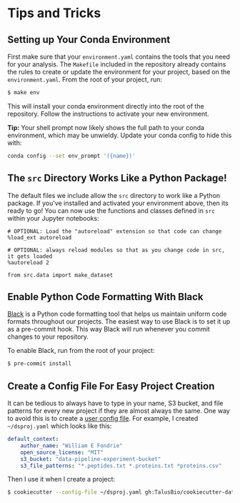 # Tips and Tricks

## Setting up Your Conda Environment

First make sure that your `environment.yaml` contains the tools that you need
for your analysis. The `Makefile` included in the repository already contains
the rules to create or update the environment for your project, based on the
`environment.yaml`. From the root of your project, run:

``` bash
$ make env
```

This will install your conda environment directly into the root of the
repository. Follow the instructions to activate your new environment.

**Tip:** Your shell prompt now likely shows the full path to your conda
environment, which may be unwieldy. Update your conda config to hide this with:

``` bash
conda config --set env_prompt '({name})'
```

## The `src` Directory Works Like a Python Package!

The default files we include allow the `src` directory to work like a Python
package. If you've installed and activated your environment above, then its
ready to go! You can now use the functions and classes defined in `src` within
your Jupyter notebooks:

```jupyter-notebook
# OPTIONAL: Load the "autoreload" extension so that code can change
%load_ext autoreload

# OPTIONAL: always reload modules so that as you change code in src, it gets loaded
%autoreload 2

from src.data import make_dataset
```

## Enable Python Code Formatting With Black

[Black](https://black.readthedocs.io/en/stable/) is a Python code formatting
tool that helps us maintain uniform code formats throughout our projects.
The easiest way to use Black is to set it up as a pre-commit hook. This way
Black will run whenever you commit changes to your repository.

To enable Black, run from the root of your project:

``` bash
$ pre-commit install
```

## Create a Config File For Easy Project Creation

It can be tedious to always have to type in your name, S3 bucket, and file
patterns for every new project if they are almost always the same. One way
to avoid this is to create a [user config file](https://cookiecutter.readthedocs.io/en/2.0.2/advanced/user_config.html). 
For example, I created `~/dsproj.yaml` which looks like this:

```yaml
default_context:
    author_name: "William E Fondrie"
    open_source_license: "MIT"
    s3_bucket: "data-pipeline-experiment-bucket"
    s3_file_patterns: "*.peptides.txt *.proteins.txt *proteins.csv"
```

Then I use it when I create a project:
```bash
$ cookiecutter --config-file ~/dsproj.yaml gh:TalusBio/cookiecutter-data-science
```
